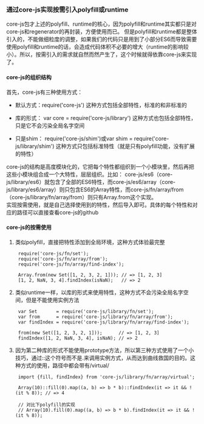 ### 通过core-js实现按需引入polyfill或runtime
core-js包才上述的polyfill、runtime的核心，因为polyfill和runtime其实都只是对core-js和regenerator的再封装，方便使用而已。
但是polyfill和runtime都是整体引入的，不能做细粒度的调整，如果我们的代码只是用到了小部分ES6而导致需要使用polyfill和runtime的话，会造成代码体积不必要的增大（runtime的影响较小）。所以，按需引入的需求就自然而然产生了，这个时候就得依靠core-js来实现了。


#### core-js的组织结构
首先，core-js有三种使用方式：

- 默认方式：require('core-js')
这种方式包括全部特性，标准的和非标准的

- 库的形式： var core = require('core-js/library')
这种方式也包括全部特性，只是它不会污染全局名字空间

- 只是shim： require('core-js/shim')或var shim = require('core-js/library/shim')
这种方式只包括标准特性（就是只有polyfill功能，没有扩展的特性）

core-js的结构是高度模块化的，它把每个特性都组织到一个小模块里，然后再把这些小模块组合成一个大特性，层层组织。比如：
core-js/es6（core-js/library/es6）就包含了全部的ES6特性，而core-js/es6/array（core-js/library/es6/array）则只包含ES6的Array特性，而core-js/fn/array/from（core-js/library/fn/array/from）则只有Array.from这个实现。  
实现按需使用，就是自己选择使用到的特性，然后导入即可。具体的每个特性和对应的路径可以直接查看core-js的github


#### core-js的按需使用

1. 类似polyfill，直接把特性添加到全局环境，这种方式体验最完整

        require('core-js/fn/set');
        require('core-js/fn/array/from');
        require('core-js/fn/array/find-index');

        Array.from(new Set([1, 2, 3, 2, 1])); // => [1, 2, 3]
        [1, 2, NaN, 3, 4].findIndex(isNaN);   // => 2

2. 类似runtime一样，以库的形式来使用特性，这种方式不会污染全局名字空间，但是不能使用实例方法

        var Set       = require('core-js/library/fn/set');
        var from      = require('core-js/library/fn/array/from');
        var findIndex = require('core-js/library/fn/array/find-index');

        from(new Set([1, 2, 3, 2, 1]));      // => [1, 2, 3]
        findIndex([1, 2, NaN, 3, 4], isNaN); // => 2

3. 因为第二种库的形式不能使用prototype方法，所以第三种方式使用了一个小技巧，通过::这个符号而不是.来调用实例方式，从而达到曲线救国的目的。这种方式的使用，路径中都会带有/virtual/

        import {fill, findIndex} from 'core-js/library/fn/array/virtual';

        Array(10)::fill(0).map((a, b) => b * b)::findIndex(it => it && !(it % 8)); // => 4

        // 对比下polyfill的实现 
        // Array(10).fill(0).map((a, b) => b * b).findIndex(it => it && !(it % 8));
